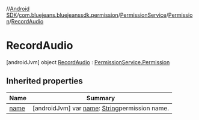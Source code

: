 //[Android SDK](../../../../../index.md)/[com.bluejeans.bluejeanssdk.permission](../../../index.md)/[PermissionService](../../index.md)/[Permission](../index.md)/[RecordAudio](index.md)



# RecordAudio  
 [androidJvm] object [RecordAudio](index.md) : [PermissionService.Permission](../index.md)   


## Inherited properties  
  
|  Name |  Summary | 
|---|---|
| <a name="com.bluejeans.bluejeanssdk.permission/PermissionService.Permission.RecordAudio/name/#/PointingToDeclaration/"></a>[name](index.md#-641506058%2FProperties%2F-435046686)| <a name="com.bluejeans.bluejeanssdk.permission/PermissionService.Permission.RecordAudio/name/#/PointingToDeclaration/"></a> [androidJvm] var [name](index.md#-641506058%2FProperties%2F-435046686): [String](https://kotlinlang.org/api/latest/jvm/stdlib/kotlin/-string/index.html)permission name.   <br>|

